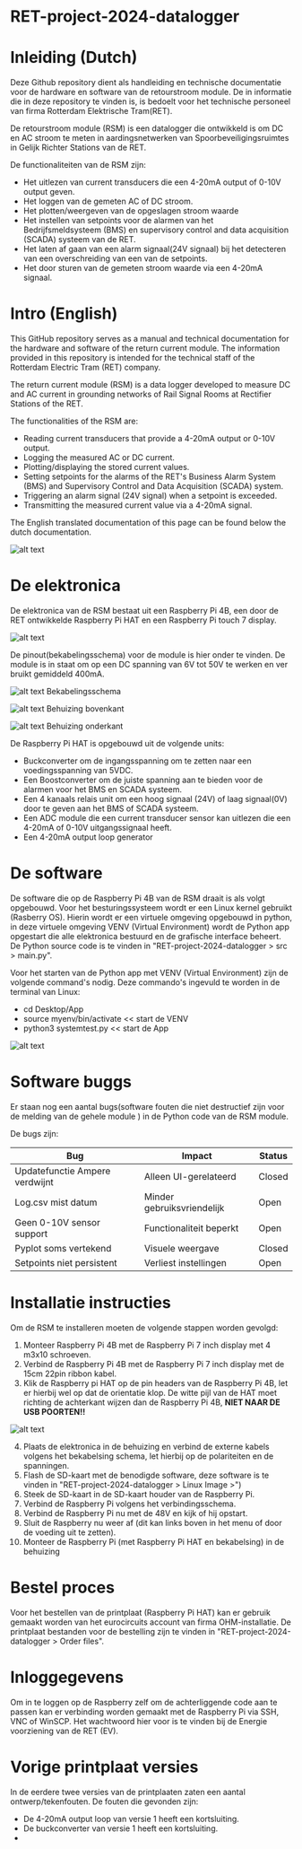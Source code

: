# RET-project-2024-datalogger
 
 # Inleiding (Dutch)

Deze Github repository dient als handleiding en technische documentatie voor de hardware en software van de retourstroom module. De in informatie die in deze repository te vinden is, is bedoelt voor het technische personeel van firma Rotterdam Elektrische Tram(RET).

De retourstroom module (RSM) is een datalogger die ontwikkeld is om DC en AC stroom te meten in aardingsnetwerken van Spoorbeveiligingsruimtes in Gelijk Richter Stations van de RET. 

De functionaliteiten van de RSM zijn:

- Het uitlezen van current transducers die een 4-20mA output of 0-10V output geven.
- Het loggen van de gemeten AC of DC stroom.
- Het plotten/weergeven van de opgeslagen stroom waarde
- Het instellen van setpoints voor de alarmen van het Bedrijfsmeldsysteem (BMS) en supervisory control and data acquisition (SCADA) systeem van de RET.
- Het laten af gaan van een alarm signaal(24V signaal) bij het detecteren van een overschreiding van een van de setpoints.
- Het door sturen van de gemeten stroom waarde via een 4-20mA signaal.


# Intro (English)

This GitHub repository serves as a manual and technical documentation for the hardware and software of the return current module. The information provided in this repository is intended for the technical staff of the Rotterdam Electric Tram (RET) company.

The return current module (RSM) is a data logger developed to measure DC and AC current in grounding networks of Rail Signal Rooms at Rectifier Stations of the RET.

The functionalities of the RSM are:

- Reading current transducers that provide a 4-20mA output or 0-10V output.
- Logging the measured AC or DC current.
- Plotting/displaying the stored current values.
- Setting setpoints for the alarms of the RET's Business Alarm System (BMS) and Supervisory Control and Data Acquisition (SCADA) system.
- Triggering an alarm signal (24V signal) when a setpoint is exceeded.
- Transmitting the measured current value via a 4-20mA signal.

The English translated documentation of this page can be found below the dutch documentation.

![alt text](RSM-module.jpg)

# De elektronica 

De elektronica van de RSM bestaat uit een Raspberry Pi 4B, een door de RET ontwikkelde Raspberry Pi HAT en een Raspberry Pi touch 7 display.

![alt text](Electronics-assembly.jpg)

De pinout(bekabelingsschema) voor de module is hier onder te vinden. De module is in staat om op een DC spanning van 6V tot 50V te werken en ver bruikt gemiddeld 400mA. 

![alt text](Pinout.png)
Bekabelingsschema


![alt text](Top-cover.png)
Behuizing bovenkant

![alt text](Bottom-cover.png)
Behuizing onderkant

De Raspberry Pi HAT is opgebouwd uit de volgende units:
- Buckconverter om de ingangsspanning om te zetten naar een voedingsspanning van 5VDC.
- Een Boostconverter om de juiste spanning aan te bieden voor de alarmen voor het BMS en SCADA systeem.
- Een 4 kanaals relais unit om een hoog signaal (24V) of laag signaal(0V) door te geven aan het BMS of SCADA systeem.
- Een ADC module die een current transducer sensor kan uitlezen die een 4-20mA of 0-10V uitgangssignaal heeft.
- Een 4-20mA output loop generator


# De software

De software die op de Raspberry Pi 4B van de RSM draait is als volgt opgebouwd. Voor het besturingssysteem wordt er een Linux kernel gebruikt (Rasberry OS). 
Hierin wordt er een virtuele omgeving opgebouwd in python, in deze virtuele omgeving VENV (Virtual Environment) wordt de Python app opgestart die alle elektronica bestuurd en de grafische interface beheert.
De Python source code is te vinden in "RET-project-2024-datalogger > src > main.py".

Voor het starten van de Python app met VENV (Virtual Environment) zijn de volgende command's nodig. Deze commando's ingevuld te worden in de terminal van Linux:

- cd Desktop/App
- source myenv/bin/activate << start de VENV
- python3 systemtest.py  << start de App


![alt text](Software-setup.png)


# Software buggs 

Er staan nog een aantal bugs(software fouten die niet destructief zijn voor de melding van de gehele module ) in de Python code van de RSM module. 

De bugs zijn:

| Bug                           | Impact                       | Status        |
|-------------------------------|------------------------------|---------------|
| Updatefunctie Ampere verdwijnt       | Alleen UI-gerelateerd        | Closed          |
| Log.csv mist datum            | Minder gebruiksvriendelijk   | Open          |
| Geen 0-10V sensor support     | Functionaliteit beperkt      | Open          |
| Pyplot soms vertekend         | Visuele weergave             | Closed          |
| Setpoints niet persistent     | Verliest instellingen        | Open          |


# Installatie instructies

Om de RSM te installeren moeten de volgende stappen worden gevolgd:

1. Monteer Raspberry Pi 4B met de Raspberry Pi 7 inch display met 4 m3x10 schroeven.
2. Verbind de Raspberry Pi 4B met de Raspberry Pi 7 inch display met de 15cm 22pin ribbon kabel.
3. Klik de Raspberry pi HAT op de pin headers van de Raspberry Pi 4B, let er hierbij wel op dat de orientatie klop. De witte pijl van de HAT moet richting de achterkant wijzen dan de Raspberry Pi 4B, **NIET NAAR DE USB POORTEN!!**

![alt text](Raspberry_Pi_4_Model_B_.jpg)

4. Plaats de elektronica in de behuizing en verbind de externe kabels volgens het bekabelsing schema, let hierbij op de polariteiten en de spanningen.
5. Flash de SD-kaart met de benodigde software, deze software is te vinden in "RET-project-2024-datalogger > Linux Image >")
6. Steek de SD-kaart in de SD-kaart houder van de Raspberry Pi.
7. Verbind de Raspberry Pi volgens het verbindingsschema.
8. Verbind de Raspberry Pi nu met de 48V en kijk of hij opstart.
9. Sluit de Raspberry nu weer af (dit kan links boven in het menu of door de voeding uit te zetten).
10. Monteer de Raspberry Pi (met Raspberry Pi HAT en bekabelsing) in de behuizing


# Bestel proces 

Voor het bestellen van de printplaat (Raspberry Pi HAT) kan er gebruik gemaakt worden van het eurocircuits account van firma
OHM-installatie. De printplaat bestanden voor de bestelling zijn te vinden in "RET-project-2024-datalogger > Order files".

# Inloggegevens

Om in te loggen op de Raspberry zelf om de achterliggende code aan te passen kan er verbinding worden gemaakt met de Raspberry Pi via SSH, VNC of WinSCP. Het wachtwoord hier voor is te vinden bij de Energie voorziening van de RET (EV).

# Vorige printplaat versies

In de eerdere twee versies van de printplaaten zaten een aantal ontwerp/tekenfouten. De fouten die gevonden zijn:
- De 4-20mA output loop van versie 1 heeft een kortsluiting.
- De buckconverter van versie 1 heeft een kortsluiting.
- 